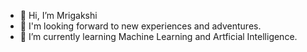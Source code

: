 - 👋 Hi, I’m Mrigakshi 
- 👀 I'm looking forward to new experiences and adventures.
- 🌱 I’m currently learning Machine Learning and Artficial Intelligence.

<!---
Mrigakshi24-ux/Mrigakshi24-ux is a ✨ special ✨ repository because its `README.md` (this file) appears on your GitHub profile.
You can click the Preview link to take a look at your changes.
--->
